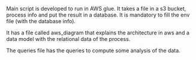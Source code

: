 Main script is developed to run in AWS glue.
It takes a file in a s3 bucket, process info and put the result in a database.
It is mandatory to fill the env file (with the database info).

It has a file called aws_diagram that explains the architecture in aws and a data model with the relational
data of the process.

The queries file has the queries to compute some analysis of the data.
